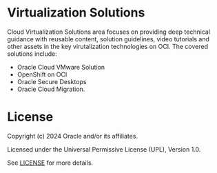 # Virtualization Solutions

Cloud Virtualization Solutions area focuses on providing deep technical guidance with reusable content, solution guidelines, video tutorials and other assets in the key virutalization technologies on OCI. The covered solutions include:

- Oracle Cloud VMware Solution
- OpenShift on OCI
- Oracle Secure Desktops
- Oracle Cloud Migration.

# License

Copyright (c) 2024 Oracle and/or its affiliates.

Licensed under the Universal Permissive License (UPL), Version 1.0.

See [LICENSE](https://github.com/oracle-devrel/technology-engineering/blob/main/LICENSE) for more details.

